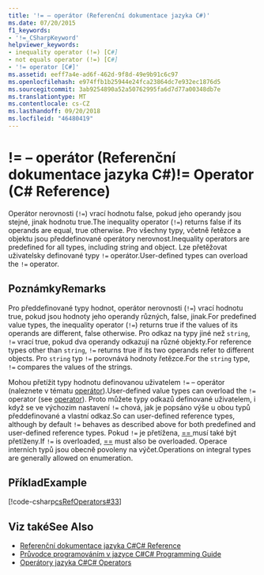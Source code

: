 ```yaml
---
title: '!= – operátor (Referenční dokumentace jazyka C#)'
ms.date: 07/20/2015
f1_keywords:
- '!=_CSharpKeyword'
helpviewer_keywords:
- inequality operator (!=) [C#]
- not equals operator (!=) [C#]
- '!= operator [C#]'
ms.assetid: eeff7a4e-ad6f-462d-9f8d-49e9b91c6c97
ms.openlocfilehash: e974ffb1b25944e24fca23864dc7e932ec1876d5
ms.sourcegitcommit: 3ab9254890a52a50762995fa6d7d77a00348db7e
ms.translationtype: MT
ms.contentlocale: cs-CZ
ms.lasthandoff: 09/20/2018
ms.locfileid: "46480419"
---
```

# <a name="-operator-c-reference"></a><span data-ttu-id="fb375-102">!= – operátor (Referenční dokumentace jazyka C#)</span><span class="sxs-lookup"><span data-stu-id="fb375-102">!= Operator (C# Reference)</span></span>
<span data-ttu-id="fb375-103">Operátor nerovnosti (`!=`) vrací hodnotu false, pokud jeho operandy jsou stejné, jinak hodnotu true.</span><span class="sxs-lookup"><span data-stu-id="fb375-103">The inequality operator (`!=`) returns false if its operands are equal, true otherwise.</span></span> <span data-ttu-id="fb375-104">Pro všechny typy, včetně řetězce a objektu jsou předdefinované operátory nerovnost.</span><span class="sxs-lookup"><span data-stu-id="fb375-104">Inequality operators are predefined for all types, including string and object.</span></span> <span data-ttu-id="fb375-105">Lze přetěžovat uživatelsky definované typy `!=` operátor.</span><span class="sxs-lookup"><span data-stu-id="fb375-105">User-defined types can overload the `!=` operator.</span></span>  
  
## <a name="remarks"></a><span data-ttu-id="fb375-106">Poznámky</span><span class="sxs-lookup"><span data-stu-id="fb375-106">Remarks</span></span>  
 <span data-ttu-id="fb375-107">Pro předdefinované typy hodnot, operátor nerovnosti (`!=`) vrací hodnotu true, pokud jsou hodnoty jeho operandy různých, false, jinak.</span><span class="sxs-lookup"><span data-stu-id="fb375-107">For predefined value types, the inequality operator (`!=`) returns true if the values of its operands are different, false otherwise.</span></span> <span data-ttu-id="fb375-108">Pro odkaz na typy jiné než `string`, `!=` vrací true, pokud dva operandy odkazují na různé objekty.</span><span class="sxs-lookup"><span data-stu-id="fb375-108">For reference types other than `string`, `!=` returns true if its two operands refer to different objects.</span></span> <span data-ttu-id="fb375-109">Pro `string` typ `!=` porovnává hodnoty řetězce.</span><span class="sxs-lookup"><span data-stu-id="fb375-109">For the `string` type, `!=` compares the values of the strings.</span></span>  
  
 <span data-ttu-id="fb375-110">Mohou přetížit typy hodnotu definovanou uživatelem `!=` – operátor (naleznete v tématu [operátor](../../../csharp/language-reference/keywords/operator.md)).</span><span class="sxs-lookup"><span data-stu-id="fb375-110">User-defined value types can overload the `!=` operator (see [operator](../../../csharp/language-reference/keywords/operator.md)).</span></span> <span data-ttu-id="fb375-111">Proto můžete typy odkazů definované uživatelem, i když se ve výchozím nastavení `!=` chová, jak je popsáno výše u obou typů předdefinované a vlastní odkaz.</span><span class="sxs-lookup"><span data-stu-id="fb375-111">So can user-defined reference types, although by default `!=` behaves as described above for both predefined and user-defined reference types.</span></span> <span data-ttu-id="fb375-112">Pokud `!=` je přetížena, [ == ](../../../csharp/language-reference/operators/equality-comparison-operator.md) musí také být přetíženy.</span><span class="sxs-lookup"><span data-stu-id="fb375-112">If `!=` is overloaded, [==](../../../csharp/language-reference/operators/equality-comparison-operator.md) must also be overloaded.</span></span> <span data-ttu-id="fb375-113">Operace interních typů jsou obecně povoleny na výčet.</span><span class="sxs-lookup"><span data-stu-id="fb375-113">Operations on integral types are generally allowed on enumeration.</span></span>  
  
## <a name="example"></a><span data-ttu-id="fb375-114">Příklad</span><span class="sxs-lookup"><span data-stu-id="fb375-114">Example</span></span>  
 [!code-csharp[csRefOperators#33](../../../csharp/language-reference/operators/codesnippet/CSharp/not-equal-operator_1.cs)]  
  
## <a name="see-also"></a><span data-ttu-id="fb375-115">Viz také</span><span class="sxs-lookup"><span data-stu-id="fb375-115">See Also</span></span>

- [<span data-ttu-id="fb375-116">Referenční dokumentace jazyka C#</span><span class="sxs-lookup"><span data-stu-id="fb375-116">C# Reference</span></span>](../../../csharp/language-reference/index.md)  
- [<span data-ttu-id="fb375-117">Průvodce programováním v jazyce C#</span><span class="sxs-lookup"><span data-stu-id="fb375-117">C# Programming Guide</span></span>](../../../csharp/programming-guide/index.md)  
- [<span data-ttu-id="fb375-118">Operátory jazyka C#</span><span class="sxs-lookup"><span data-stu-id="fb375-118">C# Operators</span></span>](../../../csharp/language-reference/operators/index.md)

